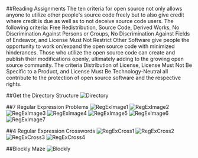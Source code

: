 ##Reading Assignments
The ten criteria for open source not only allows anyone to utilize other people's source code freely but to also give credit where credit is due as well as to not deceive source code users. The following criteria: Free Redistribution, Source Code, Derived Works, No Discrimination Against Persons or Groups, No Discrimination Against Fields of Endeavor, and License Must Not Restrict Other Software give people the opportunity to work on/expand the open source code with minimized hinderances. Those who utilize the open source code can create and publish their modifications openly, ultimately adding to the growing open source community. The criteria Distribution of License, License Must Not Be Specific to a Product, and License Must Be Technology-Neutral all contribute to the protection of open source software and the respective rights.

##Get the Directory Structure
![Directory](https://github.com/MarcusTsang4/CSCI2963-01/blob/master/Lab1/LinuxTree.png)

##7 Regular Expression Problems
![RegExImage1](https://github.com/MarcusTsang4/CSCI2963-01/blob/master/Lab1/RegexProb1.png)
![RegExImage2](https://github.com/MarcusTsang4/CSCI2963-01/blob/master/Lab1/RegexProb2.png)
![RegExImage3](https://github.com/MarcusTsang4/CSCI2963-01/blob/master/Lab1/RegexProb3.png)
![RegExImage4](https://github.com/MarcusTsang4/CSCI2963-01/blob/master/Lab1/RegexProb4.png)
![RegExImage5](https://github.com/MarcusTsang4/CSCI2963-01/blob/master/Lab1/RegexProb5.png)
![RegExImage6](https://github.com/MarcusTsang4/CSCI2963-01/blob/master/Lab1/RegexProb6.png)
![RegExImage7](https://github.com/MarcusTsang4/CSCI2963-01/blob/master/Lab1/RegexProb7.png)

##4 Regular Expression Crosswords
![RegExCross1](https://github.com/MarcusTsang4/CSCI2963-01/blob/master/Lab1/RegExCrossword1.png)
![RegExCross2](https://github.com/MarcusTsang4/CSCI2963-01/blob/master/Lab1/RegExCrossword2.png)
![RegExCross3](https://github.com/MarcusTsang4/CSCI2963-01/blob/master/Lab1/RegExCrossword3.png)
![RegExCross4](https://github.com/MarcusTsang4/CSCI2963-01/blob/master/Lab1/RegExCrossword4.png)

##Blockly Maze
![Blockly](https://github.com/MarcusTsang4/CSCI2963-01/blob/master/Lab1/BlocklyMazeFull.png)
